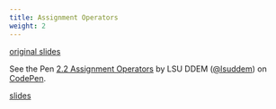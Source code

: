 ```yaml
---
title: Assignment Operators
weight: 2
---
```

[original slides](../old_presentation2_2)

<p data-height="600" data-theme-id="33744" data-slug-hash="6d7aaa42a1365e32d6a3e3dde7c4ad24" data-default-tab="js" data-user="lsuddem" data-embed-version="2" data-pen-title="2.2 Assignment Operators" data-editable="true" class="codepen">See the Pen <a href="https://codepen.io/lsuddem/pen/6d7aaa42a1365e32d6a3e3dde7c4ad24/">2.2 Assignment Operators</a> by LSU DDEM (<a href="https://codepen.io/lsuddem">@lsuddem</a>) on <a href="https://codepen.io">CodePen</a>.</p>
<script async src="https://static.codepen.io/assets/embed/ei.js"></script>

[slides](../presentation2_2)